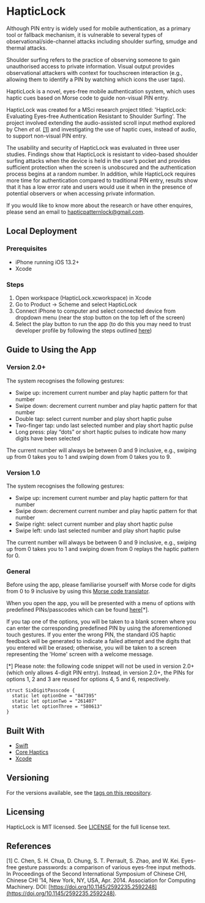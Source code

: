 # HapticLock

Although PIN entry is widely used for mobile authentication, as a primary tool or fallback mechanism, it is vulnerable to several types of observational/side-channel attacks including shoulder surfing, smudge and thermal attacks. 

Shoulder surfing refers to the practice of observing someone to gain unauthorised access to private information. Visual output provides observational attackers with context for touchscreen interaction (e.g., allowing them to identify a PIN by watching which icons the user taps).

HapticLock is a novel, eyes-free mobile authentication system, which uses haptic cues based on Morse code to guide non-visual PIN entry. 

HapticLock was created for a MSci research project titled: 'HapticLock: Evaluating Eyes-free Authentication Resistant to Shoulder Surfing'. The project involved extending the audio-assisted scroll input method explored by Chen *et al.* [[1]](#1) and investigating the use of haptic cues, instead of audio, to support non-visual PIN entry. 

The usability and security of HapticLock was evaluated in three user studies. Findings show that HapticLock is resistant to video-based shoulder surfing attacks when the device is held in the user’s pocket and provides sufficient protection when the screen is unobscured and the authentication process begins at a random number. In addition, while HapticLock requires more time for authentication compared to traditional PIN entry, results show that it has a low error rate and users would use it when in the presence of potential observers or when accessing private information. 

If you would like to know more about the research or have other enquires, please send an email to [hapticpatternlock@gmail.com](mailto:hapticpatternlock@gmail.com).

## Local Deployment

### Prerequisites

* iPhone running iOS 13.2+
* Xcode 

### Steps

1. Open workspace (HapticLock.xcworkspace) in Xcode
2. Go to Product -> Scheme and select HapticLock
3. Connect iPhone to computer and select connected device from dropdown menu (near the stop button on the top left of the screen)
4. Select the play button to run the app (to do this you may need to trust developer profile by following the steps outlined [here](https://apple.stackexchange.com/questions/206143/ios-untrusted-developer-error-when-testing-app/206144))

## Guide to Using the App

### Version 2.0+

The system recognises the following gestures:
* Swipe up: increment current number and play haptic pattern for that number 
* Swipe down: decrement current number and play haptic pattern for that number 
* Double tap: select current number and play short haptic pulse 
* Two-finger tap: undo last selected number and play short haptic pulse 
* Long press: play “dots” or short haptic pulses to indicate how many digits have been selected

The current number will always be between 0 and 9 inclusive, e.g., swiping up from 0 takes you to 1 and swiping down from 0 takes you to 9. 

### Version 1.0

The system recognises the following gestures:
* Swipe up: increment current number and play haptic pattern for that number 
* Swipe down: decrement current number and play haptic pattern for that number 
* Swipe right: select current number and play short haptic pulse 
* Swipe left: undo last selected number and play short haptic pulse

The current number will always be between 0 and 9 inclusive, e.g., swiping up from 0 takes you to 1 and swiping down from 0 replays the haptic pattern for 0. 

### General

Before using the app, please familiarise yourself with Morse code for digits from 0 to 9 inclusive by using this [Morse code translator](https://morsecode.world/international/translator.html).

When you open the app, you will be presented with a menu of options with predefined PINs/passcodes which can be found [here](https://github.com/gdcodes/HapticLock/blob/main/HapticLock/HapticLock/HapticLock/PredefinedValues.swift)[*].

If you tap one of the options, you will be taken to a blank screen where you can enter the corresponding predefined PIN by using the aforementioned touch gestures. If you enter the wrong PIN, the standard iOS haptic feedback will be generated to indicate a failed attempt and the digits that you entered will be erased; otherwise, you will be taken to a screen representing the 'Home' screen with a welcome message.

[*] Please note: the following code snippet will not be used in version 2.0+ (which only allows 4-digit PIN entry). Instead, in version 2.0+, the PINs for options 1, 2 and 3 are reused for options 4, 5 and 6, respectively.
```
struct SixDigitPasscode {
  static let optionOne = "847395"
  static let optionTwo = "261407"
  static let optionThree = "580613"
}
```

## Built With

* [Swift](https://developer.apple.com/swift) 
* [Core Haptics](https://developer.apple.com/documentation/CoreHaptics) 
* [Xcode](https://developer.apple.com/xcode) 

## Versioning

For the versions available, see the [tags on this repository](https://github.com/gdcodes/HapticLock/releases). 

## Licensing 

HapticLock is MIT licensed. See [LICENSE](https://github.com/gdcodes/HapticLock/blob/main/LICENSE) for the full license text.

## References

<a id="1">[1]</a> 
C. Chen, S. H. Chua, D. Chung, S. T. Perrault,
S. Zhao, and W. Kei. Eyes-free gesture passwords: a comparison of various eyes-free input methods. In Proceedings of the Second International Symposium of Chinese CHI, Chinese CHI ’14, New York, NY, USA, Apr. 2014. Association for Computing Machinery. DOI: [https://doi.org/10.1145/2592235.2592248](https://doi.org/10.1145/2592235.2592248).
